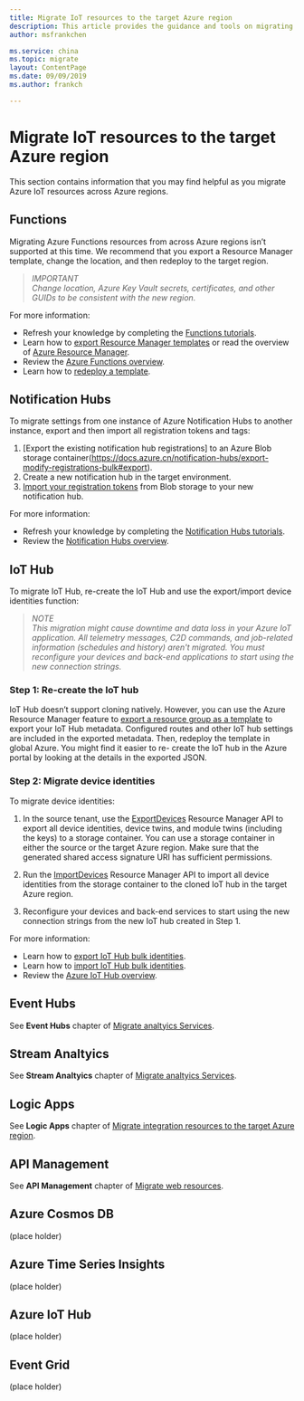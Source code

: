 ```yaml
---
title: Migrate IoT resources to the target Azure region
description: This article provides the guidance and tools on migrating IoT to target Azure region.
author: msfrankchen

ms.service: china 
ms.topic: migrate
layout: ContentPage 
ms.date: 09/09/2019
ms.author: frankch

---
```



# Migrate IoT resources to the target Azure region

This section contains information that you may find helpful as you migrate Azure IoT resources across Azure regions.
 
## Functions

Migrating Azure Functions resources from across Azure regions isn’t supported at this time. We recommend that you export a Resource Manager template, change the location, and then redeploy to the target region.

>*IMPORTANT*  
>*Change location, Azure Key Vault secrets, certificates, and other GUIDs to be consistent with the new region.*

For more information:
* Refresh your knowledge by completing the [Functions tutorials](https://docs.azure.cn/azure-functions/#step-by-step-tutorials).
* Learn how to [export Resource Manager templates](https://docs.azure.cn/azure-resource-manager/manage-resource-groups-portal#export-resource-groups-to-templates) or read the overview of [Azure Resource Manager](https://docs.azure.cn/azure-resource-manager/resource-group-overview).
* Review the [Azure Functions overview](https://docs.azure.cn/azure-functions/functions-overview).
* Learn how to [redeploy a template](https://docs.azure.cn/azure-resource-manager/resource-group-template-deploy).

## Notification Hubs

To migrate settings from one instance of Azure Notification Hubs to another instance, export and then import all registration tokens and tags:
1. [Export the existing notification hub registrations] to an Azure Blob storage container(https://docs.azure.cn/notification-hubs/export-modify-registrations-bulk#export).
2.	Create a new notification hub in the target environment.
3. [Import your registration tokens](https://docs.azure.cn/zh-cn/notification-hubs/export-modify-registrations-bulk#import) from Blob storage to your new notification hub.  

For more information: 
* Refresh your knowledge by completing the [Notification Hubs tutorials](https://docs.azure.cn/notification-hubs/#step-by-step-tutorials).
* Review the [Notification Hubs overview](https://docs.azure.cn/notification-hubs/notification-hubs-push-notification-overview).

## IoT Hub

To migrate IoT Hub, re-create the IoT Hub and use the export/import device identities function:

>*NOTE*  
>*This migration might cause downtime and data loss in your Azure IoT application. All telemetry messages, C2D commands, and job-related information (schedules and history) aren't migrated. You must reconfigure your devices and back-end applications to start using the new connection strings.*

### Step 1: Re-create the IoT hub

IoT Hub doesn’t support cloning natively. However, you can use the Azure Resource Manager feature to [export a resource group as a template](https://docs.azure.cn/azure-resource-manager/manage-resource-groups-portal#export-resource-groups-to-templates) to export your IoT Hub metadata. Configured routes and other IoT hub settings are included in the exported metadata. Then, redeploy the template in global Azure. You might find it easier to re- create the IoT hub in the Azure portal by looking at the details in the exported JSON.

### Step 2: Migrate device identities
To migrate device identities:
1. In the source tenant, use the [ExportDevices](https://docs.azure.cn/zh-cn/iot-hub/iot-hub-bulk-identity-mgmt) Resource Manager API to export all device identities, device twins, and module twins (including the keys) to a storage container. You can use a storage container in either the source or the target Azure region. Make sure that the generated shared access signature URI has sufficient permissions.

2. Run the [ImportDevices](https://docs.azure.cn/en-us/iot-hub/iot-hub-bulk-identity-mgmt) Resource Manager API to import all device identities from the storage container to the cloned IoT hub in the target Azure region.

3. Reconfigure your devices and back-end services to start using the new connection strings from the new IoT hub created in Step 1.

For more information: 
* Learn how to [export IoT Hub bulk identities](https://docs.azure.cn/iot-hub/iot-hub-bulk-identity-mgmt#export-devices).
* Learn how to [import IoT Hub bulk identities](https://docs.azure.cn/iot-hub/iot-hub-bulk-identity-mgmt#import-devices).
* Review the [Azure IoT Hub overview](https://docs.azure.cn/iot-hub/about-iot-hub).


## Event Hubs
See **Event Hubs** chapter of [Migrate analtyics Services](./china-migration-guidance-analytics.md).

## Stream Analtyics
See **Stream Analtyics** chapter of [Migrate analtyics Services](./china-migration-guidance-analytics.md).

## Logic Apps
See **Logic Apps** chapter of [Migrate integration resources to the target Azure region](./china-migration-guidance-integration.md).

## API Management
See **API Management** chapter of [Migrate web resources](./china-migration-guidance-web.md).

## Azure Cosmos DB
(place holder)

## Azure  Time Series Insights
(place holder)

## Azure IoT Hub
(place holder)

## Event Grid
(place holder)

 
